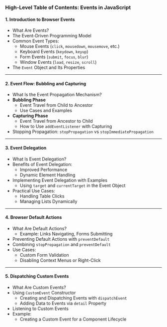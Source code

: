 ### **High-Level Table of Contents: Events in JavaScript**

#### **1. Introduction to Browser Events**

- What Are Events?
- The Event-Driven Programming Model
- Common Event Types:
  - Mouse Events (`click`, `mousedown`, `mousemove`, etc.)
  - Keyboard Events (`keydown`, `keyup`)
  - Form Events (`submit`, `focus`, `blur`)
  - Window Events (`load`, `resize`, `scroll`)
- The `Event` Object and Its Properties

---

#### **2. Event Flow: Bubbling and Capturing**

- What Is the Event Propagation Mechanism?
- **Bubbling Phase**
  - Event Travel from Child to Ancestor
  - Use Cases and Examples
- **Capturing Phase**
  - Event Travel from Ancestor to Child
  - How to Use `addEventListener` with Capturing
- Stopping Propagation: `stopPropagation` vs `stopImmediatePropagation`

---

#### **3. Event Delegation**

- What Is Event Delegation?
- Benefits of Event Delegation:
  - Improved Performance
  - Dynamic Element Handling
- Implementing Event Delegation with Examples
  - Using `target` and `currentTarget` in the Event Object
- Practical Use Cases:
  - Handling Table Clicks
  - Managing Lists Dynamically

---

#### **4. Browser Default Actions**

- What Are Default Actions?
  - Example: Links Navigating, Forms Submitting
- Preventing Default Actions with `preventDefault`
- Combining `stopPropagation` and `preventDefault`
- Use Cases:
  - Custom Form Validation
  - Disabling Context Menus or Right-Click

---

#### **5. Dispatching Custom Events**

- What Are Custom Events?
- Using `CustomEvent` Constructor
  - Creating and Dispatching Events with `dispatchEvent`
  - Adding Data to Events via `detail` Property
- Listening to Custom Events
- Example:
  - Creating a Custom Event for a Component Lifecycle
